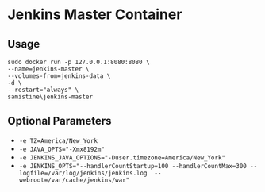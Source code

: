 # Jenkins Master Container

## Usage
```
sudo docker run -p 127.0.0.1:8080:8080 \
--name=jenkins-master \
--volumes-from=jenkins-data \
-d \
--restart="always" \
samistine\jenkins-master
```

## Optional Parameters
 * `-e TZ=America/New_York`
 * `-e JAVA_OPTS="-Xmx8192m"`
 * `-e JENKINS_JAVA_OPTIONS="-Duser.timezone=America/New_York"`
 * `-e JENKINS_OPTS="--handlerCountStartup=100 --handlerCountMax=300 --logfile=/var/log/jenkins/jenkins.log  --webroot=/var/cache/jenkins/war"`
 